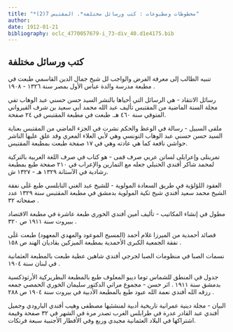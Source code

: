 ```yaml
---
title: "*مخطوطات ومطبوعات : كتب ورسائل مختلفة*. المقتبس 7(2)"
author: 
date: 1912-01-21
bibliography: oclc_4770057679-i_73-div_40.d1e4175.bib
---
```




##  كتب ورسائل مختلفة 


 تنبيه الطالب إلى معرفة الفرض والواجب لل  شيخ  جمال الدين  القاسمي  طبعت في مطبعة مدرسة والدة عباس الأول بمصر سنة  ١٣٢٦  -  ١٩٠٨  . 

 رسائل الانتقاد - هي الرسائل التي أحياها بالنشر السيد حسن حسني عبد الوهاب تفي مجلة السنة الماضية من المقتبس تأليف عبد الله محمد أبي سعيد بن شرف القيرواني المتوفي سنة  ٤٦٠  هـ. طبعت في مطبعة المقتبس في  ٢٤  صفحة. 

 ملقى السبيل - رسالة في الوعظ والحكم نشرت في الجزء الماضي من المقتبس بعناية السيد حسن حسني عبد الوهاب التونسي وهي لأبي العلاء المعري وقد علق عليها الناشر حواشي نافعة كما هي عادته وهي في  ١٧  صفحة طبعت بمطبعة المقتبس. 

 تمرينلى وإعرابلى لساتن عربي صرف قمى - هو كتاب في صرف اللغة العربية بالتركية لمحمد شاكر أفندي الحنبلي جعله مع التمارين والإعراب في  ٢١٠  صفحة طبع بمطبعة رشادية في الآستانة  ١٣٢٩  هـ -  ١٣٢٧  ش. 

 العقود اللؤلؤية في طريق السعادة المولوية - للشيخ عبد الغني النابلسي طبع عَلَى نفقة الشيخ محمد سعيد أفندي شيخ تكية المولوية بدمشق في مطبعة المقتبس سنة  ١٣٢٩  عدد صفحاته  ٣٢  . 

 مطول في إنشاء المكاتيب - تأليف أمين أفندي الخوري طبعة عاشرة في مطبعة الاقتصاد ببيروت سنة  ١٩١١  ص  ٣٢٠  . 

 قصائد أحمدية من الميرزا غلام أحمد (المسيح الموعود والمهدي المعهود) طبعت عَلَى نفقة الجمعية الكبرى الأحمدية بمطبعة الميزكين بقاديان الهند ص  ١٥٨  . 

 نسمات الصبا في منظومات الصبا لجرجي أفندي شاهين عطية طبعت بالمطبعة العثمانية في لبنان سنة  ١٩٠٤  . 

 جدول في المنطق للشماس توما ديبو المعلوف طبع بالمطبعة البطريركية الأرثوذكسية بدمشق سنة  ١٩١١  .   اثر حسن - مجموع مراثي الدكتور سليمان الخوري الحمصي جمعه رزقه الله أفندي نعمة الله عبود طبع بالمطبعة الأدبية في بيروت سنة  ١٩٠٤  ص  ٢٨٨  . 

 البيان - مجلة دينية عمرانية تاريخية أدبية لمنشئيها مصطفى وهيب أفندي البارودي وجميل أفندي عبد القادر عدرة في طرابلس الغرب تصدر مرة في الشهر في  ٣٢  صفحة وقيمة اشتراكها في البلاد العثمانية مجيدي وربع وفي الأقطار الأجنبية  سبعة  فرنكات. 
